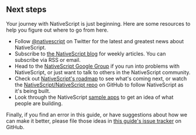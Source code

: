 ## Next steps

Your journey with NativeScript is just beginning. Here are some resources to help you figure out where to go from here.

- Follow [@nativescript](https://twitter.com/nativescript) on Twitter for the latest and greatest news about NativeScript.
- Subscribe to [the NativeScript blog](https://www.nativescript.org/blog) for weekly articles. You can subscribe via RSS or email.
- Head to the [NativeScript Google Group](https://groups.google.com/forum/#!forum/nativescript) if you run into problems with NativeScript, or just want to talk to others in the NativeScript community.
- Check out [NativeScript's roadmap](https://www.nativescript.org/roadmap) to see what's coming next, or watch the [NativeScript/NativeScript repo](https://github.com/NativeScript/NativeScript) on GitHub to follow NativeScript as it's being built.
- Look through the NativeScript [sample apps](https://www.nativescript.org/app-samples-with-code) to get an idea of what people are building.

Finally, if you find an error in this guide, or have suggestions about how we can make it better, please file those ideas in [this guide's issue tracker](https://github.com/NativeScript/quick-start/issues) on GitHub. 